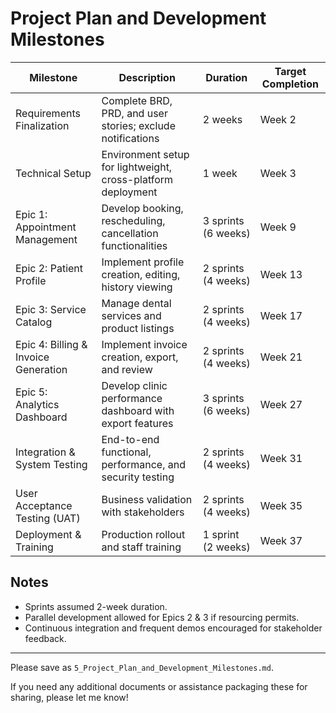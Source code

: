 # Project Plan and Development Milestones

| Milestone                        | Description                                                   | Duration         | Target Completion |
|---------------------------------|---------------------------------------------------------------|------------------|-------------------|
| Requirements Finalization        | Complete BRD, PRD, and user stories; exclude notifications    | 2 weeks          | Week 2            |
| Technical Setup                 | Environment setup for lightweight, cross-platform deployment  | 1 week           | Week 3            |
| Epic 1: Appointment Management   | Develop booking, rescheduling, cancellation functionalities   | 3 sprints (6 weeks) | Week 9            |
| Epic 2: Patient Profile          | Implement profile creation, editing, history viewing          | 2 sprints (4 weeks) | Week 13           |
| Epic 3: Service Catalog          | Manage dental services and product listings                    | 2 sprints (4 weeks) | Week 17           |
| Epic 4: Billing & Invoice Generation | Implement invoice creation, export, and review               | 2 sprints (4 weeks) | Week 21           |
| Epic 5: Analytics Dashboard       | Develop clinic performance dashboard with export features    | 3 sprints (6 weeks) | Week 27           |
| Integration & System Testing      | End-to-end functional, performance, and security testing     | 2 sprints (4 weeks) | Week 31           |
| User Acceptance Testing (UAT)    | Business validation with stakeholders                         | 2 sprints (4 weeks) | Week 35           |
| Deployment & Training            | Production rollout and staff training                          | 1 sprint (2 weeks)  | Week 37           |

## Notes
- Sprints assumed 2-week duration.  
- Parallel development allowed for Epics 2 & 3 if resourcing permits.  
- Continuous integration and frequent demos encouraged for stakeholder feedback.  

---

Please save as `5_Project_Plan_and_Development_Milestones.md`.

If you need any additional documents or assistance packaging these for sharing, please let me know!
